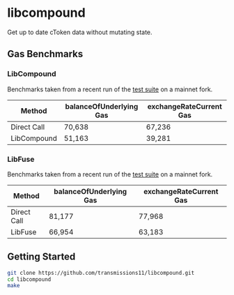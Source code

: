 # libcompound

Get up to date cToken data without mutating state.

## Gas Benchmarks

### LibCompound

Benchmarks taken from a recent run of the [test suite](src/test) on a mainnet fork.

| Method      | balanceOfUnderlying Gas | exchangeRateCurrent Gas |
| ----------- | ----------------------- | ----------------------- |
| Direct Call | 70,638                  | 67,236                  |
| LibCompound | 51,163                  | 39,281                  |

### LibFuse

Benchmarks taken from a recent run of the [test suite](src/test) on a mainnet fork.

| Method      | balanceOfUnderlying Gas | exchangeRateCurrent Gas |
| ----------- | ----------------------- | ----------------------- |
| Direct Call | 81,177                  | 77,968                  |
| LibFuse     | 66,954                  | 63,183                  |

## Getting Started

```sh
git clone https://github.com/transmissions11/libcompound.git
cd libcompound
make
```
